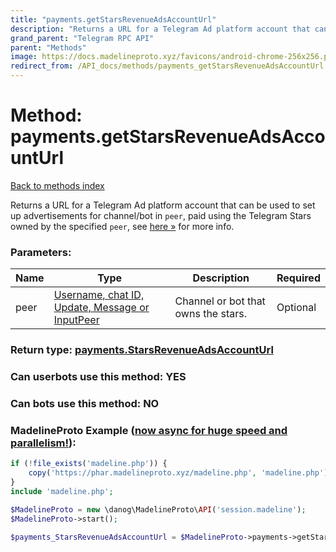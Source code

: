 ```yaml
---
title: "payments.getStarsRevenueAdsAccountUrl"
description: "Returns a URL for a Telegram Ad platform account that can be used to set up advertisements for channel/bot in `peer`, paid using the Telegram Stars owned by the specified `peer`, see [here »](https://core.telegram.org/api/stars#paying-for-ads) for more info."
grand_parent: "Telegram RPC API"
parent: "Methods"
image: https://docs.madelineproto.xyz/favicons/android-chrome-256x256.png
redirect_from: /API_docs/methods/payments_getStarsRevenueAdsAccountUrl.html
---
```

# Method: payments.getStarsRevenueAdsAccountUrl
[Back to methods index](index.html)



Returns a URL for a Telegram Ad platform account that can be used to set up advertisements for channel/bot in `peer`, paid using the Telegram Stars owned by the specified `peer`, see [here »](https://core.telegram.org/api/stars#paying-for-ads) for more info.

### Parameters:

| Name     |    Type       | Description | Required |
|----------|---------------|-------------|----------|
|peer|[Username, chat ID, Update, Message or InputPeer](/API_docs/types/InputPeer.html) | Channel or bot that owns the stars. | Optional|


### Return type: [payments.StarsRevenueAdsAccountUrl](/API_docs/types/payments.StarsRevenueAdsAccountUrl.html)

### Can userbots use this method: **YES**

### Can bots use this method: **NO**


### MadelineProto Example ([now async for huge speed and parallelism!](https://docs.madelineproto.xyz/docs/ASYNC.html)):


```php
if (!file_exists('madeline.php')) {
    copy('https://phar.madelineproto.xyz/madeline.php', 'madeline.php');
}
include 'madeline.php';

$MadelineProto = new \danog\MadelineProto\API('session.madeline');
$MadelineProto->start();

$payments_StarsRevenueAdsAccountUrl = $MadelineProto->payments->getStarsRevenueAdsAccountUrl(peer: $InputPeer, );
```


